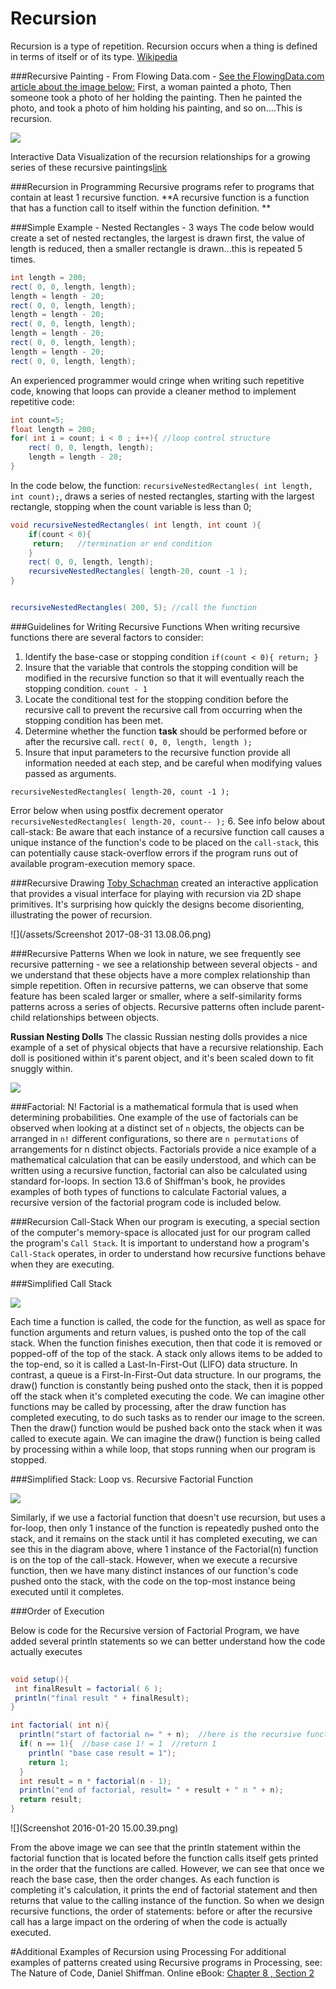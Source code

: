 # Recursion

Recursion is a type of repetition. Recursion occurs when a thing is defined in terms of itself or of its type.    [Wikipedia](https://en.wikipedia.org/wiki/Recursion)

###Recursive Painting - From Flowing Data.com -
[See the FlowingData.com article about the image below:](https://flowingdata.com/2019/02/05/recursive-painting-in-real-life/)
First, a woman painted a photo, Then someone took a photo of her holding the painting.  Then he painted the photo, and took a photo of him holding his painting, and so on....This is recursion.

![](https://i1.wp.com/flowingdata.com/wp-content/uploads/2019/02/recursive-painting-1.png?resize=750%2C484&ssl=1)

Interactive Data Visualization of the recursion relationships for a growing series of these recursive paintings[link](http://nubleh.github.io/i_painted/)


###Recursion in Programming
Recursive programs refer to programs that contain at least 1 recursive function.  **A recursive function is a function that has a function call to itself within the function definition. **

###Simple Example  - Nested Rectangles - 3 ways
The code below would create a set of nested rectangles, the largest is drawn first, the value of length is reduced, then a smaller rectangle is drawn...this is repeated 5 times.

```java
int length = 200;
rect( 0, 0, length, length);
length = length - 20;
rect( 0, 0, length, length);
length = length - 20;
rect( 0, 0, length, length);
length = length - 20;
rect( 0, 0, length, length);
length = length - 20;
rect( 0, 0, length, length);

```

An experienced programmer would cringe when writing such repetitive code, knowing that loops can provide a cleaner method to implement repetitive code:

```java
int count=5; 
float length = 200;
for( int i = count; i < 0 ; i++){ //loop control structure
    rect( 0, 0, length, length);
    length = length - 20;
}

```

In the code below, the function: ``recursiveNestedRectangles( int length, int count);``, draws a series of nested rectangles, starting with the largest rectangle, stopping when the count variable is less than 0;

```java
void recursiveNestedRectangles( int length, int count ){
    if(count < 0){
     return;   //termination or end condition
    }
    rect( 0, 0, length, length);
    recursiveNestedRectangles( length-20, count -1 );
}


recursiveNestedRectangles( 200, 5); //call the function

```
###Guidelines for Writing Recursive Functions
When writing recursive functions there are several factors to consider:
1. Identify the base-case or stopping condition
    ``if(count < 0){ return; }``
2. Insure that the variable that controls the stopping condition will be modified in the recursive function so that it will eventually reach the stopping condition.
   ``count - 1``
3. Locate the conditional test for the stopping condition before the recursive call to prevent the recursive call from occurring when the stopping condition has been met.
4. Determine whether the function **task** should be performed before or after the recursive call. 
  ``rect( 0, 0, length, length );``
5. Insure that input parameters to the recursive function provide all information needed at each step, and be careful when modifying values passed as arguments.

  ``recursiveNestedRectangles( length-20, count -1 );``
  
  Error below when using postfix decrement operator
  ``recursiveNestedRectangles( length-20, count-- );``
6. See info below about call-stack: Be aware that each instance of a recursive function call causes a unique instance of the function's code to be placed on the `call-stack`, this can potentially cause stack-overflow errors if the program runs out of available program-execution memory space.
 
###Recursive Drawing
[Toby Schachman](http://tobyschachman.com/) created an interactive application that provides a visual interface for playing with recursion via 2D shape primitives. It's surprising how quickly the designs become disorienting, illustrating the power of recursion.   

![](/assets/Screenshot 2017-08-31 13.08.06.png)

###Recursive Patterns
When we look in nature, we see frequently see recursive patterning - we see a relationship between several objects - and we understand that these objects have a more complex relationship than simple repetition.  Often in recursive patterns, we can observe that some feature has been scaled larger or smaller, where a self-similarity forms patterns across a series of objects. Recursive patterns often include parent-child relationships between objects.

**Russian Nesting Dolls**
The classic Russian nesting dolls provides a nice example of a set of physical objects that have a recursive relationship.  Each doll is positioned within it's parent object, and it's been scaled down to fit snuggly within.  

![](https://upload.wikimedia.org/wikipedia/commons/thumb/4/41/Floral_matryoshka_set_2_smallest_doll_nested.JPG/320px-Floral_matryoshka_set_2_smallest_doll_nested.JPG) 


###Factorial:  N!
Factorial is a mathematical formula that is used when determining probabilities. One example of the use of factorials can be observed when looking at a distinct set of `n` objects, the objects can be arranged in `n!` different configurations, so there are `n permutations` of arrangements for n distinct objects.    Factorials provide a nice example of a mathematical calculation that can be easily understood, and which can be written using a recursive function, factorial can also be calculated using standard for-loops.  In section 13.6 of Shiffman's book, he provides examples of both types of functions to calculate Factorial values, a recursive version of the factorial program code is included below.  

###Recursion Call-Stack
When our program is executing, a special section of the computer's memory-space is allocated just for our program called the program's `Call Stack`.  It is important to understand how a program's `Call-Stack` operates, in order to understand how recursive functions behave when they are executing.

###Simplified Call Stack

![](stack.png)

Each time a function is called, the code for the function, as well as space for function arguments and return values, is pushed onto the top of the call stack.  When the function finishes execution, then that code it is removed or popped-off of the top of the stack.  A stack only allows items to be added to the top-end, so it is called a Last-In-First-Out (LIFO) data structure.  In contrast, a queue is a First-In-First-Out data structure. In our programs, the draw() function is constantly being pushed onto the stack, then it is popped off the stack when it's completed executing the code. We can imagine other functions may be called by processing, after the draw function has completed executing, to do such tasks as to render our image to the screen.  Then the draw() function would be pushed back onto the stack when it was called to execute again.  We can imagine the draw() function is being called by processing within a while loop, that stops running when our program is stopped. 

###Simplified Stack: Loop vs. Recursive Factorial Function

![](recursiveStack.png)

Similarly, if we use a factorial function that doesn't use recursion, but uses a for-loop, then only 1 instance of the function is repeatedly pushed onto the stack, and it remains on the stack until it has completed executing, we can see this in the diagram above, where 1 instance of the Factorial(n) function is on the top of the call-stack.  However, when we execute a recursive function, then we have many distinct instances of our function's code pushed onto the stack, with the code on the top-most instance being executed until it completes.

###Order of Execution

Below is code for the Recursive version of Factorial Program, we have added several println statements so we can better understand how the code actually executes

```java
 
void setup(){
 int finalResult = factorial( 6 );
 println("final result " + finalResult);
}

int factorial( int n){
  println("start of factorial n= " + n);  //here is the recursive function call
  if( n == 1){  //base case 1! = 1  //return 1
    println( "base case result = 1");
    return 1;
  }
  int result = n * factorial(n - 1);
  println("end of factorial, result= " + result + " n " + n);
  return result;
}

```
![](Screenshot 2016-01-20 15.00.39.png)

From the above image we can see that the println statement within the factorial function that is located before the function calls itself gets printed in the order that the functions are called.  However, we can see that once we reach the base case, then the order changes.  As each function is completing it's calculation, it prints the end of factorial statement and then returns that value to the calling instance of the function.  So when we design recursive functions, the order of statements: before or after the recursive call has a large impact on the ordering of when the code is actually executed.


#Additional Examples of Recursion using Processing
For additional examples of patterns created using Recursive programs in Processing, see:  The Nature of Code, Daniel Shiffman.  Online eBook: [Chapter 8 , Section 2](http://natureofcode.com/book/chapter-8-fractals/)
